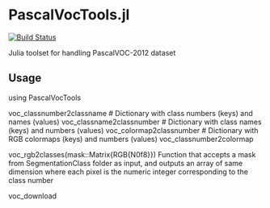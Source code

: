 # PascalVocTools.jl

[![Build Status](https://github.com/cirobr/PascalVocTools.jl/actions/workflows/CI.yml/badge.svg?branch=main)](https://github.com/cirobr/PascalVocTools.jl/actions/workflows/CI.yml?query=branch%3Amain)

Julia toolset for handling PascalVOC-2012 dataset

## Usage
using PascalVocTools

voc_classnumber2classname    # Dictionary with class numbers (keys) and names (values)
voc_classname2classnumber    # Dictionary with class names (keys) and numbers (values)
voc_colormap2classnumber     # Dictionary with RGB colormaps (keys) and numbers (values)
voc_classnumber2colormap

voc_rgb2classes(mask::Matrix{RGB{N0f8}})
Function that accepts a mask from SegmentationClass folder as input, and outputs an array of same dimension where each pixel is the numeric integer corresponding to the class number

voc_download